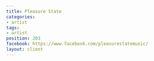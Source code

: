 ```yaml
---
title: Pleasure State
categories:
- artist
tags:
- artist
position: 203
facebook: https://www.facebook.com/pleasurestatemusic/
layout: client
---
```


